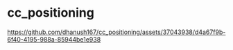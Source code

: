 # cc_positioning

https://github.com/dhanush167/cc_positioning/assets/37043938/d4a67f9b-6f40-4195-988a-85944be1e938
